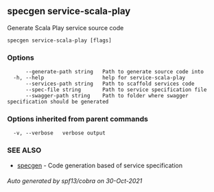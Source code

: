 ## specgen service-scala-play

Generate Scala Play service source code

```
specgen service-scala-play [flags]
```

### Options

```
      --generate-path string   Path to generate source code into
  -h, --help                   help for service-scala-play
      --services-path string   Path to scaffold services code
      --spec-file string       Path to service specification file
      --swagger-path string    Path to folder where swagger specification should be generated
```

### Options inherited from parent commands

```
  -v, --verbose   verbose output
```

### SEE ALSO

* [specgen](specgen.md)	 - Code generation based of service specification

###### Auto generated by spf13/cobra on 30-Oct-2021
